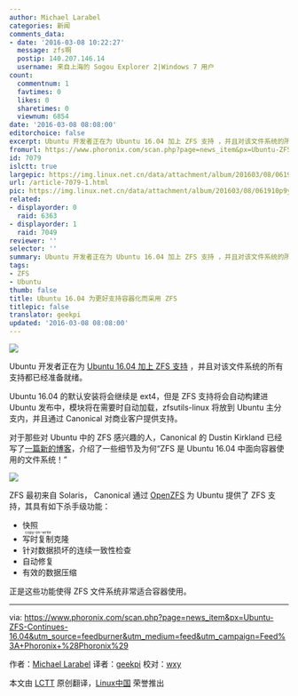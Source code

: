 ```yaml
---
author: Michael Larabel
categories: 新闻
comments_data:
- date: '2016-03-08 10:22:27'
  message: zfs啊
  postip: 140.207.146.14
  username: 来自上海的 Sogou Explorer 2|Windows 7 用户
count:
  commentnum: 1
  favtimes: 0
  likes: 0
  sharetimes: 0
  viewnum: 6854
date: '2016-03-08 08:08:00'
editorchoice: false
excerpt: Ubuntu 开发者正在为 Ubuntu 16.04 加上 ZFS 支持 ，并且对该文件系统的所有支持都已经准备就绪。
fromurl: https://www.phoronix.com/scan.php?page=news_item&px=Ubuntu-ZFS-Continues-16.04&utm_source=feedburner&utm_medium=feed&utm_campaign=Feed%3A+Phoronix+%28Phoronix%29
id: 7079
islctt: true
largepic: https://img.linux.net.cn/data/attachment/album/201603/08/061910p9yjcrel33erram9.png
url: /article-7079-1.html
pic: https://img.linux.net.cn/data/attachment/album/201603/08/061910p9yjcrel33erram9.png.thumb.jpg
related:
- displayorder: 0
  raid: 6363
- displayorder: 1
  raid: 7049
reviewer: ''
selector: ''
summary: Ubuntu 开发者正在为 Ubuntu 16.04 加上 ZFS 支持 ，并且对该文件系统的所有支持都已经准备就绪。
tags:
- ZFS
- Ubuntu
thumb: false
title: Ubuntu 16.04 为更好支持容器化而采用 ZFS
titlepic: false
translator: geekpi
updated: '2016-03-08 08:08:00'
---
```


![](/data/attachment/album/201603/08/061910p9yjcrel33erram9.png)


Ubuntu 开发者正在为 [Ubuntu 16.04 加上 ZFS 支持](http://www.phoronix.com/scan.php?page=news_item&px=ZFS-For-Ubuntu-16.04) ，并且对该文件系统的所有支持都已经准备就绪。


Ubuntu 16.04 的默认安装将会继续是 ext4，但是 ZFS 支持将会自动构建进 Ubuntu 发布中，模块将在需要时自动加载，zfsutils-linux 将放到 Ubuntu 主分支内，并且通过 Canonical 对商业客户提供支持。


对于那些对 Ubuntu 中的 ZFS 感兴趣的人，Canonical 的 Dustin Kirkland 已经写了[一篇新的博客](http://blog.dustinkirkland.com/2016/02/zfs-is-fs-for-containers-in-ubuntu-1604.html)，介绍了一些细节及为何“ZFS 是 Ubuntu 16.04 中面向容器使用的文件系统！”


![](/data/attachment/album/201603/08/061842wh79lmq76ekm2cc9.jpg)


ZFS 最初来自 Solaris， Canonical 通过 [OpenZFS](http://open-zfs.org/wiki/Main_Page) 为 Ubuntu 提供了 ZFS 支持，其具有如下杀手级功能：


* 快照
* <ruby> 写时复制 <rp>  （ </rp> <rt>  copy-on-write </rt> <rp>  ） </rp></ruby>克隆
* 针对数据损坏的连续一致性检查
* 自动修复
* 有效的数据压缩


正是这些功能使得 ZFS 文件系统非常适合容器使用。




---


via: <https://www.phoronix.com/scan.php?page=news_item&px=Ubuntu-ZFS-Continues-16.04&utm_source=feedburner&utm_medium=feed&utm_campaign=Feed%3A+Phoronix+%28Phoronix%29>


作者：[Michael Larabel](http://www.michaellarabel.com/) 译者：[geekpi](https://github.com/geekpi) 校对：[wxy](https://github.com/wxy)


本文由 [LCTT](https://github.com/LCTT/TranslateProject) 原创翻译，[Linux中国](https://linux.cn/) 荣誉推出